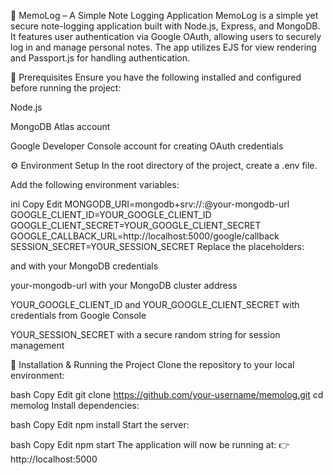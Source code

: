 📓 MemoLog – A Simple Note Logging Application
MemoLog is a simple yet secure note-logging application built with Node.js, Express, and MongoDB. It features user authentication via Google OAuth, allowing users to securely log in and manage personal notes. The app utilizes EJS for view rendering and Passport.js for handling authentication.

🔧 Prerequisites
Ensure you have the following installed and configured before running the project:

Node.js

MongoDB Atlas account

Google Developer Console account for creating OAuth credentials

⚙️ Environment Setup
In the root directory of the project, create a .env file.

Add the following environment variables:

ini
Copy
Edit
MONGODB_URI=mongodb+srv://<username>:<password>@your-mongodb-url
GOOGLE_CLIENT_ID=YOUR_GOOGLE_CLIENT_ID
GOOGLE_CLIENT_SECRET=YOUR_GOOGLE_CLIENT_SECRET
GOOGLE_CALLBACK_URL=http://localhost:5000/google/callback
SESSION_SECRET=YOUR_SESSION_SECRET
Replace the placeholders:

<username> and <password> with your MongoDB credentials

your-mongodb-url with your MongoDB cluster address

YOUR_GOOGLE_CLIENT_ID and YOUR_GOOGLE_CLIENT_SECRET with credentials from Google Console

YOUR_SESSION_SECRET with a secure random string for session management

🚀 Installation & Running the Project
Clone the repository to your local environment:

bash
Copy
Edit
git clone https://github.com/your-username/memolog.git
cd memolog
Install dependencies:

bash
Copy
Edit
npm install
Start the server:

bash
Copy
Edit
npm start
The application will now be running at:
👉 http://localhost:5000
